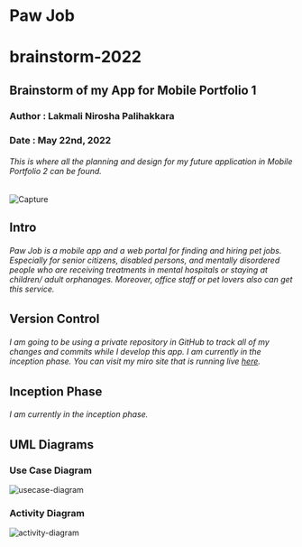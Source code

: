 # Paw Job
# brainstorm-2022
## Brainstorm of my App for Mobile Portfolio 1
### Author : Lakmali Nirosha Palihakkara
### Date : May 22nd, 2022
###### This is where all the planning and design for my future application in Mobile Portfolio 2 can be found.

![Capture](https://user-images.githubusercontent.com/106020901/170673022-b79ec229-5a73-46ba-86a7-ad59762d5fc0.JPG)

## Intro
###### Paw Job is a mobile app and a web portal for finding and hiring pet jobs. Especially for senior citizens, disabled persons, and mentally disordered people who are receiving treatments in mental hospitals or staying at children/ adult orphanages. Moreover, office staff or pet lovers also can get this service.

## Version Control
###### I am going to be using a private repository in GitHub to track all of my changes and commits while I develop this app. I am currently in the inception phase. You can visit my miro site that is running live [here](https://miro.com/app/board/uXjVO0DTTqc=/?share_link_id=775356287196).

## Inception Phase
###### I am currently in the inception phase.

## UML Diagrams 

### Use Case Diagram
![usecase-diagram](https://user-images.githubusercontent.com/106020901/170678973-47ba1d45-b639-4475-997d-bff1020736b3.jpeg)

### Activity Diagram
![activity-diagram](https://user-images.githubusercontent.com/106020901/169701301-2e210774-a4f8-4798-9fe0-8868f779feab.jpeg)
